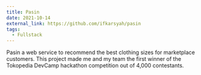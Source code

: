 ```yaml
---
title: Pasin
date: 2021-10-14
external_link: https://github.com/ifkarsyah/pasin
tags:
  - Fullstack
---
```


Pasin a web service to recommend the best clothing sizes for marketplace customers. This project made me and my team the first winner of the Tokopedia DevCamp hackathon competition out of 4,000 contestants.
